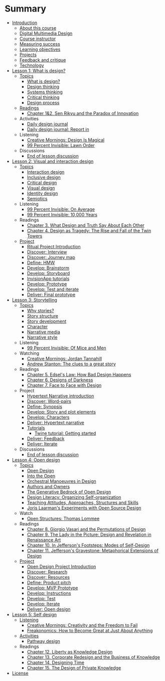 # Summary

* [Introduction](README.md)
  * [About this course](introduction/about-this-course.md)
  * [Digital Multimedia Design](introduction/digital_multimedia_design.md)
  * [Course instructor](introduction/instructor.md)
  * [Measuring success](introduction/measuring_success.md)
  * [Learning objectives](introduction/learning-objectives.md)
  * [Projects](introduction/projects.md)
  * [Feedback and critique](introduction/feedback-and-critique.md)
  * [Technology](introduction/technology.md)
* [Lesson 1: What is design?](lessons/introduction.md)
  * [Topics](lessons/topics.md)
    * [What is design?](topics/what_is_design.md)
    * [Design thinking](topics/design_thinking.md)
    * [Systems thinking](topics/systems_thinking.md)
    * [Critical thinking](topics/critical_thinking.md)
    * [Design process](topics/design-process.md)
  * [Readings](lessons/readings.md)
    * [Chapter 1&2. Sen Rikyu and the Paradox of Innovation](reading-reflections/chapter_1_sen_rikyu_and_the_paradox_of_innovation.md)
  * Activities
    * [Daily design journal](practice/daily_design_journal.md)
    * [Daily design journal: Report in](practice/daily-design-journal-report-in.md)
  * Listening
    * [Creative Mornings: Design Is Magical](listening/creative_mornings_design_is_magical.md)
    * [99 Percent Invisible: Lawn Order](listening/lawn_order.md)
  * Discussions
    * [End of lesson discussion](lessons/what-is-design/end_of_lesson_discussion.md)
* [Lesson 2: Visual and interaction design](lesson-2-visual-and-interaction-design.md)
  * [Topics](topics.md)
    * [Interaction design](topics/interaction_design.md)
    * [Inclusive design](topics/inclusive-design.md)
    * [Critical design](topics/critical_design.md)
    * [Visual design](topics/visual_design.md)
    * [Identity design](identity-design.md)
    * [Semiotics](topics/semiotics.md)
  * Listening
    * [99 Percent Invisible: On Average](listening/99-percent-invisible-on-average.md)
    * [99 Percent Invisible: 10,000 Years](listening/99_percent_invisible_10,000_years.md)
  * Readings
    * [Chapter 3. What Design and Truth Say About Each Other](practice/what_design_and_truth_say_about_each_other.md)
    * [Chapter 4. Design as Tragedy: The Rise and Fall of the Twin Towers](reading-reflections/chapter-4-design-as-tragedy-the-rise-and-fall-of-the-twin-towers.md)
  * [Project](project.md)
    * [Ritual Project Introduction](projects/ritual.md)
    * [Discover: Interview](projects/ritual/ritual_interview.md)
    * [Discover: Journey map](project/ritual/discover_journey_map.md)
    * [Define: HMW](projects/ritual/define_hmw.md)
    * [Develop: Brainstorm](projects/develop-brainstorm.md)
    * [Develop: Storyboard](projects/ritual/develop_storyboard.md)
    * [InvisionApp tutorials](projects/invisionapp-tutorial.md)
    * [Develop: Prototype](projects/ritual/develop_prototype.md)
    * [Develop: Test and iterate](projects/ritual/develop_test_and_iterate.md)
    * [Deliver: Final prototype](projects/deliver-final-prototype.md)
* [Lesson 3: Storytelling](lesson-3-storytelling.md)
  * [Topics](lessons/narrative/topics.md)
    * [Why stories?](topics/narrative.md)
    * [Story structure](topics/narrative_structure.md)
    * [Story development](topics/organizing_story_development.md)
    * [Character](topics/character.md)
    * [Narrative media](topics/narrative-media.md)
    * [Narrative style](topics/narrative-style.md)
  * Listening
    * [99 Percent Invisible: Of Mice and Men](listening/99_percent_invisible_of_mice_and_men.md)
  * Watching
    * [Creative Mornings: Jordan Tannahill](lessons/narrative/creative-mornings-jordan-tannahill.md)
    * [Andrew Stanton: The clues to a great story](lessons/narrative/andrew-stanton-the-clues-to-a-great-story.md)
  * Readings
    * [Chapter 5. Edsel's Law: How Bad Design Happens](practice/edsels_law_how_bad_design_happens.md)
    * [Chapter 6. Designs of Darkness](practice/bad_design.md)
    * [Chapter 7. Face to Face with Design](practice/face_to_face_with_design.md)
  * Project
    * [Hypertext Narrative introduction](projects/narrative/narrative_project_social_design_option.md)
    * [Discover: Word-pairs](projects/narrative/discover_focus_words.md)
    * [Define: Synopsis](projects/narrative/define_the_way_it_was.md)
    * [Develop: Story and plot elements](projects/narrative/develop_story_and_plot.md)
    * [Develop: Characters](projects/narrative/develop-characters.md)
    * [Deliver: Hypertext narrative](projects/narrative/deliver_hypertext_story.md)
    * [Tutorials](projects/narrative/tutorials.md)
      * [Twine tutorial: Getting started](topics/twine-tutorial-getting-started.md)
    * [Deliver: Feedback](projects/narrative/develop-feedback.md)
    * [Deliver: Iterate](projects/narrative/deliver_iterate.md)
  * Discussions
    * [End of lesson discussion](lessons/narrative/end_of_lesson_discussion.md)
* [Lesson 4: Open design](lessons/remix.md)
  * [Topics](lessons/open_design/topics.md)
    * [Open Design](topics/open_design.md)
    * [Into the Open](lessons/into-the-open.md)
    * [Orchestral Manoeuvres in Design](topics/orchestral-manoeuvres-in-design.md)
    * [Authors and Owners](topics/authors-and-owners.md)
    * [The Generative Bedrock of Open Design](topics/the-generative-bedrock-of-open-design.md)
    * [Design Literacy: Organizing Self-organization](topics/design-literacy.md)
    * [Teaching Attitudes, Approaches, Structures and Skills](topics/teaching-attitudes-approaches-structures-and-skills.md)
    * [Joris Laarman's Experiments with Open Source Design](topics/joris-laarmans-experiments-with-open-source-design.md)
  * Watch
    * [Open Structures: Thomas Lommee](lessons/open-structures-thomas-lommee.md)
  * Readings
    * [Chapter 8. Giorgio Vasari and the Permutations of Design](practice/giorgio_vasari_and_the_permutations_of_design.md)
    * [Chapter 9. The Lady in the Picture: Design and Revelation in Renaissance Art](practice/the_lady_in_the_picture_design_and_revelation_in_r.md)
    * [Chapter 10. In Jefferson's Footsteps: Modes of Self-Design](practice/in_jeffersons_footsteps_modes_of_self-design.md)
    * [Chapter 11. Jefferson's Gravestone: Metaphorical Extensions of Design](practice/jeffersons_gravestone_metaphorical_extensions_of_d.md)
  * [Project](lessons/open_design/project.md)
    * [Open Design Project Introduction](projects/open_design/open_design_project.md)
    * [Discover: Research](projects/open_design/discover_secondary_research.md)
    * [Discover: Resources](projects/open_design/discover_primary_research.md)
    * [Define: Product pitch](projects/open_design/define-product-pitch.md)
    * [Develop: MVP Prototype](projects/open_design/develop_prototyping.md)
    * [Develop: Instructions](projects/open_design/develop_instructions.md)
    * [Develop: Test](projects/open_design/develop_user_testing.md)
    * [Develop: Iterate](projects/open_design/develop-iterate.md)
    * [Deliver: Open design](projects/open_design/deliver_open_toy.md)
* [Lesson 5: Self design](lessons/co-generative_design.md)
  * [Listening](lessons/co-generative_design/listening.md)
    * [Creative Mornings: Creativity and the Freedom to Fail](listening/creative_mornings_creativity_and_the_freedom_to_fa.md)
    * [Freakonomics: How to Become Great at Just About Anything](freakonomics-how-to-become-great-at-just-about-anything.md)
  * [Activities](lessons/co-generative_design/activities.md)
    * [Pathway design](lessons/co-generative_design/pathway.md)
  * Readings
    * [Chapter 12. Liberty as Knowledge Design](practice/liberty_as_knowledge_design.md)
    * [Chapter 13. Corporate Redesign and the Business of Knowledge](practice/corporate_redesign_and_the_business_of_knowledge.md)
    * [Chapter 14. Designing Time](practice/designing_time.md)
    * [Chapter 15. The Design of Private Knowledge](practice/the_design_of_private_knowledge.md)
* [License](LICENSE.md)

